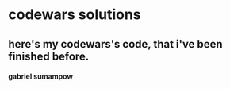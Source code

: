 # codewars solutions
## here's my codewars's code, that i've been finished before.
#### gabriel sumampow
